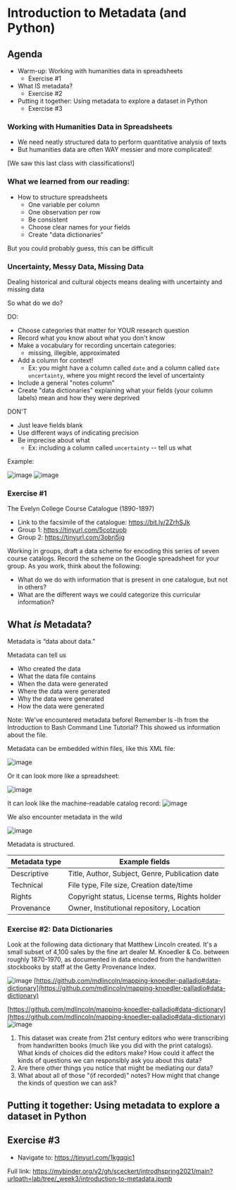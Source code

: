 # Introduction to Metadata (and Python)



## Agenda

- Warm-up: Working with humanities data in spreadsheets
	- Exercise #1
- What IS metadata?
	- Exercise #2
- Putting it together: Using metadata to explore a dataset in Python
	- Exercise #3



### Working with Humanities Data in Spreadsheets

- We need neatly structured data to perform quantitative analysis of texts
- But humanities data are often WAY messier and more complicated!

[We saw this last class with classifications!]


### What we learned from our reading:

- How to structure spreadsheets
	- One variable per column
	- One observation per row
	- Be consistent
	- Choose clear names for your fields
	- Create "data dictionaries"


But you could probably guess, this can be difficult


### Uncertainty, Messy Data, Missing Data

Dealing historical and cultural objects means dealing with uncertainty and missing data 

So what do we do?


DO: 

- Choose categories that matter for YOUR research question
- Record what you know about what you don't know
- Make a vocabulary for recording uncertain categories: 
	- missing, illegible, approximated
- Add a column for context! 
	- Ex: you might have a column called `date` and a column called `date uncertainty`, where you might record the level of uncertainty
- Include a general "notes column"
- Create "data dictionaries" explaining what your fields (your column labels) mean and how they were deprived


DON'T

- Just leave fields blank
- Use different ways of indicating precision
- Be imprecise about what
	- Ex: including a column called `uncertainty` -- tell us what


Example:

![image](../images/1.png)
![image](../images/2.png)



### Exercise #1 

The Evelyn College Course Catalogue (1890-1897)

- Link to the facsimile of the catalogue:  https://bit.ly/2ZrhSJk 
- Group 1:  https://tinyurl.com/5cotzuob
- Group 2: https://tinyurl.com/3obrj5jg

Working in groups, draft a data scheme for encoding this series of seven course catalogs. Record the scheme on the Google spreadsheet for your group. As you work, think about the following:

- What do we do with information that is present in one catalogue, but not in others?
- What are the different ways we could categorize this curricular information?



## What *is* Metadata?


Metadata is “data about data.”


Metadata can tell us

- Who created the data
- What the data file contains
- When the data were generated
- Where the data were generated
- Why the data were generated
- How the data were generated

Note:
We've encountered metadata before! Remember ls -lh from the Introduction to Bash Command Line Tutorial? This showed us information about the file.


Metadata can be embedded within files, like this XML file:

![image](../images/xml.png)


Or it can look more like a spreadsheet:

![image](../images/spreadsheet.png)


It can look like the machine-readable catalog record:
![image](../images/sorting-things-out-catalog.png)


We also encounter metadata in the wild

![image](../images/tweet.png)


Metadata is structured.

| Metadata type | Example fields |
| --- | --- |
| Descriptive | Title, Author, Subject, Genre, Publication date |
| Technical | File type, File size, Creation date/time |
| Rights | Copyright status, License terms, Rights holder |
| Provenance | Owner, Institutional repository, Location |



### Exercise #2: Data Dictionaries

Look at the following data dictionary that Matthew Lincoln created. It's a small subset of 4,100 sales by the fine art dealer M. Knoedler & Co. between roughly 1870-1970, as documented in data encoded from the handwritten stockbooks by staff at the Getty Provenance Index. 

![image](../images/data-dictionary.png)
[https://github.com/mdlincoln/mapping-knoedler-palladio#data-dictionary](https://github.com/mdlincoln/mapping-knoedler-palladio#data-dictionary)


[https://github.com/mdlincoln/mapping-knoedler-palladio#data-dictionary](https://github.com/mdlincoln/mapping-knoedler-palladio#data-dictionary)
![image](../images/data-dictionary.png)


1. This dataset was create from 21st century editors who were transcribing from handwritten books (much like you did with the print catalogs). What kinds of choices did the editors make? How could it affect the kinds of questions we can responsibly ask you about this data?
2. Are there other things you notice that might be mediating our data?
3. What about all of those "(if recorded)" notes? How might that change the kinds of question we can ask?



## Putting it together: Using metadata to explore a dataset in Python

## Exercise #3

- Navigate to: https://tinyurl.com/1kgqgic1

Full link: https://mybinder.org/v2/gh/sceckert/introdhspring2021/main?urlpath=lab/tree/_week3/introduction-to-metadata.ipynb 


